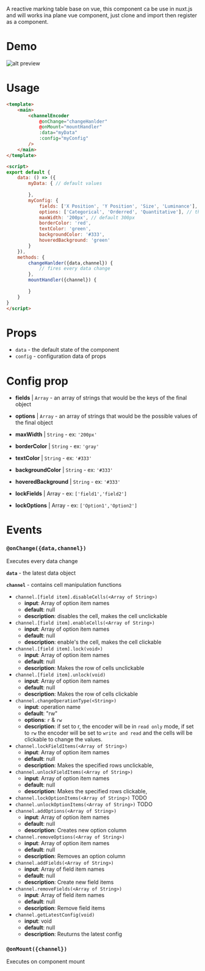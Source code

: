 A reactive marking table base on vue, this component ca be use in nuxt.js and will works ina  plane vue component, just clone and import then register as a component.
# Demo
![alt preview](preview.gif)

# Usage
```html
<template>
    <main>
        <channelEncoder 
            @onChange="changeHanlder"
            @onMount="mountHandler"
            :data="myData"
            :config="myConfig"
        />
    </main>
</template>

<script>
export default {
    data: () => ({
        myData: { // default values
            
        },
        myConfig: {
            fields: ['X Position', 'Y Position', 'Size', 'Luminance'], // the object keys, array of strings
            options: ['Categorical', 'Orderred', 'Quantitative'], // the possible value of those keys, array of strings or number
            maxWidth: '200px', // default 300px
            borderColor: 'red',
            textColor: 'green',
            backgroundColor: '#333',
            hoveredBackground: 'green'
        }
    }),
    methods: {
        changeHanlder({data,channel}) {
            // fires every data change
        },
        mountHandler({channel}) {
            
        }
    }
}
</script>
```

# Props
- `data` - the default state of the component
- `config` - configuration data of props

# Config prop
- **fields** | `Array` - an array of strings that would be the keys of the final object 
- **options** | `Array` - an array of strings that would be the possible values of the final object

- **maxWidth** | `String` - ex: `'200px'`

- **borderColor** | `String` - ex: `'gray'`

- **textColor** | `String` - ex: `'#333'`

- **backgroundColor** | `String` - ex: `'#333'`

- **hoveredBackground** | `String` - ex: `'#333'`

- **lockFields** | Array - ex: `['field1','field2']`

- **lockOptions** | Array - ex: `['Option1','Option2']`
# Events
### `@onChange({data,channel})`
Executes every data change

**`data`** - the latest data object

**`channel`** - contains cell manipulation functions
- `channel.[field item].disableCells(<Array of String>)` 
    - **input**: Array of option item names
    - **default**: null
    - **description**: disables the cell, makes the cell unclickable
- `channel.[field item].enableCells(<Array of String>)` 
    - **input**: Array of option item names
    - **default**: null
    - **description**: enable's the cell, makes the cell clickable
- `channel.[field item].lock(void>)`
    - **input**: Array of option item names
    - **default**: null
    - **description**: Makes the row of cells unclickable
- `channel.[field item].unlock(void)`
    - **input**: Array of option item names
    - **default**: null
    - **description**: Makes the row of cells clickable
- `channel.changeOperationType(<String>)`
    - **input**: operation name
    - **default**: "rw"
    - **options**: `r` & `rw`
    - **description**: if set to r, the encoder will be in `read only` mode, if set to `rw` the encoder will be set to `write and read` and the cells will be clickable to change the values.
- `channel.lockFieldItems(<Array of String>)`
    - **input**: Array of option item names
    - **default**: null
    - **description**: Makes the specified rows unclickable,
- `channel.unlockFieldItems(<Array of String>)`
    - **input**: Array of option item names
    - **default**: null
    - **description**: Makes the specified rows clickable,
- `channel.lockOptionItems(<Array of String>)` TODO
- `channel.unlockOptionItems(<Array of String>)` TODO
- `channel.addOptions(<Array of String>)`
    - **input**: Array of option item names
    - **default**: null
    - **description**: Creates new option column
- `channel.removeOptions(<Array of String>)`
    - **input**: Array of option item names
    - **default**: null
    - **description**: Removes an option column
- `channel.addFields(<Array of String>)`
    - **input**: Array of field item names
    - **default**: null
    - **description**: Create new field items
- `channel.removeFields(<Array of String>)`
    - **input**: Array of field item names
    - **default**: null
    - **description**: Remove field items
- `channel.getLatestConfig(void)`
    - **input**: void
    - **default**: null
    - **description**: Reuturns the latest config

### `@onMount({channel})`
Executes on component mount

